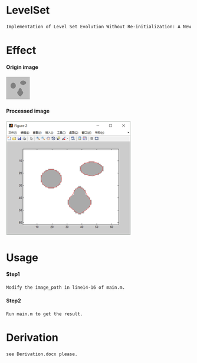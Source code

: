# LevelSet
```sh
Implementation of Level Set Evolution Without Re-initialization: A New Variational Formulation.(CVPR 2005)
```

# Effect
#### Origin image
![img](./effect/origin.bmp)
#### Processed image
![img](./effect/processed.png)

# Usage
#### Step1
```sh
Modify the image_path in line14-16 of main.m.
```
#### Step2
```sh
Run main.m to get the result.
```

# Derivation
```sh
see Derivation.docx please.
```